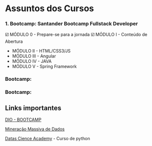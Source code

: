# Assuntos dos Cursos

### 1. Bootcamp: Santander Bootcamp Fullstack Developer
 ☑️ MÓDULO 0 - Prepare-se para a jornada
 ☑️ MÓDULO I - Conteúdo de Abertura
 - MÓDULO II - HTML/CSS3/JS
 - MÓDULO III - Angular
 - MÓDULO IV - JAVA
 - MÓDULO V - Spring Framework
### Bootcamp:
### Bootcamp:

## Links importantes 

[DIO - BOOTCAMP](https://web.dio.me/track/santander-bootcamp-fullstack-developer)

[Mineração Massiva de Dados](http://marcial.larces.uece.br/cursos/mineracao-massiva-de-dados-2021-1)

[Datas Cience Academy](https://www.datascienceacademy.com.br/course/python-fundamentos) - Curso de python
